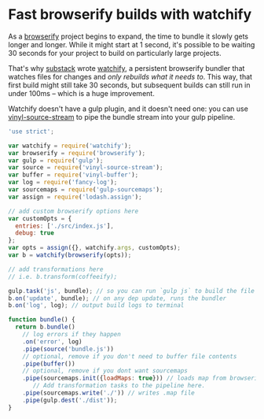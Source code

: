 # Fast browserify builds with watchify

As a [browserify](http://github.com/substack/node-browserify) project begins to expand, the time to bundle it slowly gets longer and longer. While it might start at 1 second, it's possible to be waiting 30 seconds for your project to build on particularly large projects.

That's why [substack](http://github.com/substack) wrote [watchify](http://github.com/substack/watchify), a persistent browserify bundler that watches files for changes and *only rebuilds what it needs to*. This way, that first build might still take 30 seconds, but subsequent builds can still run in under 100ms – which is a huge improvement.

Watchify doesn't have a gulp plugin, and it doesn't need one: you can use [vinyl-source-stream](http://github.com/hughsk/vinyl-source-stream) to pipe the bundle stream into your gulp pipeline.

``` javascript
'use strict';

var watchify = require('watchify');
var browserify = require('browserify');
var gulp = require('gulp');
var source = require('vinyl-source-stream');
var buffer = require('vinyl-buffer');
var log = require('fancy-log');
var sourcemaps = require('gulp-sourcemaps');
var assign = require('lodash.assign');

// add custom browserify options here
var customOpts = {
  entries: ['./src/index.js'],
  debug: true
};
var opts = assign({}, watchify.args, customOpts);
var b = watchify(browserify(opts)); 

// add transformations here
// i.e. b.transform(coffeeify);

gulp.task('js', bundle); // so you can run `gulp js` to build the file
b.on('update', bundle); // on any dep update, runs the bundler
b.on('log', log); // output build logs to terminal

function bundle() {
  return b.bundle()
    // log errors if they happen
    .on('error', log)
    .pipe(source('bundle.js'))
    // optional, remove if you don't need to buffer file contents
    .pipe(buffer())
    // optional, remove if you dont want sourcemaps
    .pipe(sourcemaps.init({loadMaps: true})) // loads map from browserify file
       // Add transformation tasks to the pipeline here.
    .pipe(sourcemaps.write('./')) // writes .map file
    .pipe(gulp.dest('./dist'));
}
```
